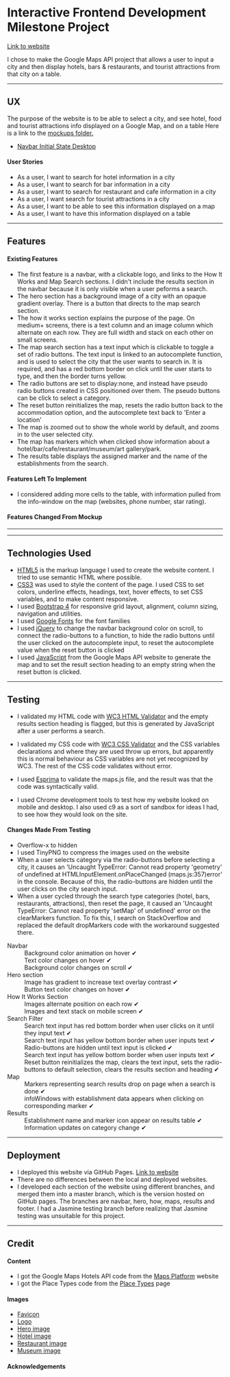 # Interactive Frontend Development Milestone Project

[Link to website](https://andreasdk.github.io/maps-api/)


I chose to make the Google Maps API project that allows a user to input a city and then display hotels, bars & restaurants, and tourist attractions from that city on a table.

---

## UX

The purpose of the website is to be able to select a city, and see hotel, food and tourist attractions info displayed on a Google Map, and on a table
Here is a link to the [mockups folder.](https://github.com/andreasdk/maps-api/tree/master/assets/mockups)
* [Navbar Initial State Desktop](assets/mockups/Navbar_Initial_Desktop.png)

#### User Stories
* As a user, I want to search for hotel information in a city
* As a user, I want to search for bar information in a city
* As a user, I want to search for restaurant and cafe information in a city
* As a user, I want search for tourist attractions in a city
* As a user, I want to be able to see this information displayed on a map
* As a user, I want to have this information displayed on a table
---

## Features

#### Existing Features
* The first feature is a navbar, with a clickable logo, and links to the How It Works and Map Search sections. I didn't include the results section in the navbar because it is only visible when a user peforms a search.
* The hero section has a background image of a city with an opaque gradient overlay. There is a button that directs to the map search section.
* The how it works section explains the purpose of the page. On medium+ screens, there is a text column and an image column which alternate on each row. They are full width and stack on each other on small screens.
* The map search section has a text input which is clickable to toggle a set of radio buttons. The text input is linked to an autocomplete function, and is used to select the city that the user wants to search in. It is required, and has a red bottom border on click until the user starts to type, and then the border turns yellow.
* The radio buttons are set to display:none, and instead have pseudo radio buttons created in CSS positioned over them. The pseudo buttons can be click to select a category.
* The reset button reinitializes the map, resets the radio button back to the accommodation option, and the autocomplete text back to 'Enter a location'
* The map is zoomed out to show the whole world by default, and zooms in to the user selected city.
* The map has markers which when clicked show information about a hotel/bar/cafe/restaurant/museum/art gallery/park.
* The results table displays the assigned marker and the name of the establishments from the search.

#### Features Left To Implement
* I considered adding more cells to the table, with information pulled from the info-window on the map (websites, phone number, star rating). 

#### Features Changed From Mockup
* ***

---

## Technologies Used

* [HTML5](https://developer.mozilla.org/en-US/docs/Web/Guide/HTML/HTML5) is the markup language I used to create the website content.
I tried to use semantic HTML where possible.
* [CSS3](https://developer.mozilla.org/en-US/docs/Web/CSS/CSS3) was used to style the content of the page. I used CSS to set colors, underline effects, headings, text, hover effects, to set CSS variables, and to make content responsive.
* I used [Bootstrap 4](https://getbootstrap.com/) for responsive grid layout, alignment, column sizing, navigation and utilities.
* I used [Google Fonts](https://fonts.google.com/) for the font families
* I used [jQuery](https://developer.mozilla.org/en-US/docs/Glossary/jQuery) to change the navbar background color on scroll, to connect the radio-buttons to a function, to hide the radio buttons until the user clicked on the autocomplete input, to reset the autocomplete value when the reset button is clicked
* I used [JavaScript](https://developer.mozilla.org/en-US/docs/Web/JavaScript) from the Google Maps API website to generate the map and to set the result section heading to an empty string when the reset button is clicked.
---

## Testing
* I validated my HTML code with [WC3 HTML Validator](https://validator.w3.org) and the empty results section heading is flagged, but this is generated by JavaScript after a user performs a search.
* I validated my CSS code with [WC3 CSS Validator](https://jigsaw.w3.org/css-validator/) and the CSS variables declarations and where they are used throw up errors, but apparently this is normal behaviour as CSS variables are not yet recognized by WC3. The rest of the CSS code validates without error.
* I used [Esprima](http://esprima.org/demo/validate.html) to validate the maps.js file, and the result was that the code was syntactically valid.

* I used Chrome development tools to test how my website looked on mobile and desktop. I also used c9 as a sort of sandbox for ideas I had, to see how they would look on the site.

#### Changes Made From Testing
* Overflow-x to hidden
* I used TinyPNG to compress the images used on the website
* When a user selects category via the radio-buttons before selecting a city, it causes an 'Uncaught TypeError: Cannot read property 'geometry' of undefined at HTMLInputElement.onPlaceChanged (maps.js:357)error' in the console. Because of this, the radio-buttons are hidden until the user clicks on the city search input.
* When a user cycled through the search type categories (hotel, bars, restaurants, attractions), then reset the page, it caused an 'Uncaught TypeError: Cannot read property 'setMap' of undefined' error on the clearMarkers function. To fix this, I search on StackOverflow and replaced the default dropMarkers code with the workaround suggested there.

<dl>
  <dt>Navbar</dt>
  <dd>Background color animation on hover &#10004;</dd>
  <dd>Text color changes on hover &#10004;</dd>
  <dd>Background color changes on scroll &#10004;</dd>

  <dt>Hero section</dt>
  <dd>Image has gradient to increase text overlay contrast &#10004;</dd>
  <dd>Button text color changes on hover &#10004;</dd>

  <dt>How It Works Section</dt>
  <dd>Images alternate position on each row &#10004;</dd>
  <dd>Images and text stack on mobile screen &#10004;</dd>

  <dt>Search Filter</dt>
  <dd>Search text input has red bottom border when user clicks on it until they input text &#10004;</dd>
  <dd>Search text input has yellow bottom border when user inputs text &#10004;</dd>
  <dd>Radio-buttons are hidden until text input is clicked &#10004;</dd>
  <dd>Search text input has yellow bottom border when user inputs text &#10004;</dd>
  <dd>Reset button reinitializes the map, clears the text input, sets the radio-buttons to default selection, clears the results section and heading &#10004;</dd>
 
  <dt>Map</dt>
  <dd>Markers representing search results drop on page when a search is done &#10004;</dd>
  <dd>infoWindows with establishment data appears when clicking on corresponding marker &#10004;</dd>

  <dt>Results</dt>
  <dd>Establishment name and marker icon appear on results table &#10004;</dd>
  <dd>Information updates on category change &#10004;</dd>
</dl>


---

## Deployment
* I deployed this website via GitHub Pages. [Link to website](https://andreasdk.github.io/api-map)
* There are no differences between the local and deployed websites.
* I developed each section of the website using different branches, and merged them into a master branch, which is the version hosted on GitHub pages. The branches are navbar, hero, how, maps, results and footer. I had a Jasmine testing branch before realizing that Jasmine testing was unsuitable for this project.

---

## Credit

#### Content
* I got the Google Maps Hotels API code from the [Maps Platform](https://developers.google.com/maps/documentation/javascript/examples/places-autocomplete-hotelsearch) website
* I got the Place Types code from the [Place Types](https://developers.google.com/places/supported_types) page

#### Images
* [Favicon](https://www.favicon.cc/?action=icon&file_id=460437)
* [Logo](https://www.opry.com/nextstage/2019/riley-green)
* [Hero image](https://www.orokotravel.ie/wp-content/uploads/Bangkok-Thailand.jpg)
* [Hotel image](https://unsplash.com/photos/uocSnWMhnAs)
* [Restaurant image](https://unsplash.com/photos/qE1jxYXiwOA)
* [Museum image](https://unsplash.com/photos/oLhTLD-RBsc)

#### Acknowledgements




